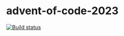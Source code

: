 # advent-of-code-2023 #

<p>
  <a href="https://github.com/stubillwhite/advent-of-code-2023"><img alt="Build status" src="https://github.com/stubillwhite/advent-of-code-2023/workflows/build-and-test/badge.svg"></a>
</p>
